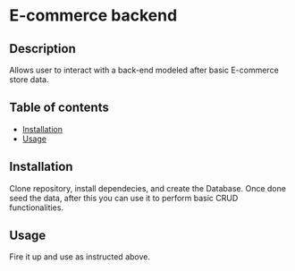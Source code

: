 # E-commerce backend

## Description
Allows user to interact with a back-end modeled after basic E-commerce store data.

## Table of contents
* [Installation](#installation)
* [Usage](#usage)

## Installation
Clone repository, install dependecies, and create the Database. Once done seed the data, after this you can use it to perform basic CRUD functionalities.
## Usage
Fire it up and use as instructed above.
